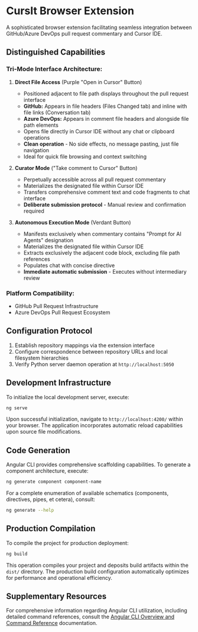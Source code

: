 # CursIt Browser Extension

A sophisticated browser extension facilitating seamless integration between GitHub/Azure DevOps pull request commentary and Cursor IDE.

## Distinguished Capabilities

### Tri-Mode Interface Architecture:

1. **Direct File Access** (Purple "Open in Cursor" Button)

   - Positioned adjacent to file path displays throughout the pull request interface
   - **GitHub:** Appears in file headers (Files Changed tab) and inline with file links (Conversation tab)
   - **Azure DevOps:** Appears in comment file headers and alongside file path elements
   - Opens file directly in Cursor IDE without any chat or clipboard operations
   - **Clean operation** - No side effects, no message pasting, just file navigation
   - Ideal for quick file browsing and context switching

2. **Curator Mode** ("Take comment to Cursor" Button)

   - Perpetually accessible across all pull request commentary
   - Materializes the designated file within Cursor IDE
   - Transfers comprehensive comment text and code fragments to chat interface
   - **Deliberate submission protocol** - Manual review and confirmation required

3. **Autonomous Execution Mode** (Verdant Button)
   - Manifests exclusively when commentary contains "Prompt for AI Agents" designation
   - Materializes the designated file within Cursor IDE
   - Extracts exclusively the adjacent code block, excluding file path references
   - Populates chat with concise directive
   - **Immediate automatic submission** - Executes without intermediary review

### Platform Compatibility:

- GitHub Pull Request Infrastructure
- Azure DevOps Pull Request Ecosystem

## Configuration Protocol

1. Establish repository mappings via the extension interface
2. Configure correspondence between repository URLs and local filesystem hierarchies
3. Verify Python server daemon operation at `http://localhost:5050`

## Development Infrastructure

To initialize the local development server, execute:

```bash
ng serve
```

Upon successful initialization, navigate to `http://localhost:4200/` within your browser. The application incorporates automatic reload capabilities upon source file modifications.

## Code Generation

Angular CLI provides comprehensive scaffolding capabilities. To generate a component architecture, execute:

```bash
ng generate component component-name
```

For a complete enumeration of available schematics (components, directives, pipes, et cetera), consult:

```bash
ng generate --help
```

## Production Compilation

To compile the project for production deployment:

```bash
ng build
```

This operation compiles your project and deposits build artifacts within the `dist/` directory. The production build configuration automatically optimizes for performance and operational efficiency.

## Supplementary Resources

For comprehensive information regarding Angular CLI utilization, including detailed command references, consult the [Angular CLI Overview and Command Reference](https://angular.dev/tools/cli) documentation.
